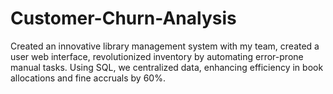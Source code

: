 # Customer-Churn-Analysis
Created an innovative library management system with my team, created a user web interface, revolutionized inventory by automating error-prone manual tasks. Using SQL, we centralized data, enhancing efficiency in book allocations and fine accruals by 60%. 
